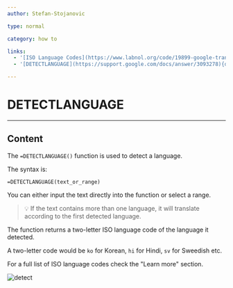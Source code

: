 ```yaml
---
author: Stefan-Stojanovic

type: normal

category: how to

links:
  - '[ISO Language Codes](https://www.labnol.org/code/19899-google-translate-languages){documentation}'
  - '[DETECTLANGUAGE](https://support.google.com/docs/answer/3093278){documentation}'

---
```


# DETECTLANGUAGE

---
## Content

The `=DETECTLANGUAGE()` function is used to detect a language.

The syntax is:

```plain-text
=DETECTLANGUAGE(text_or_range)
```

You can either input the text directly into the function or select a range.

> 💡 If the text contains more than one language, it will translate according to the first detected language.

The function returns a two-letter ISO language code of the language it detected.

A two-letter code would be `ko` for Korean, `hi` for Hindi, `sv` for Sweedish etc.

 For a full list of ISO language codes check the "Learn more" section.

![detect](https://img.enkipro.com/ecba3137525bf2d435692c918ec9badd.png)
